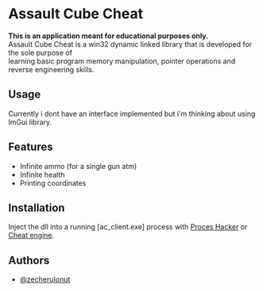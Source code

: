 # Assault Cube Cheat
**This is an application meant for educational purposes only.**<br/>
Assault Cube Cheat is a win32 dynamic linked library that is developed for the sole purpose of<br/>
learning basic program memory manipulation, pointer operations and reverse engineering skills.


## Usage

Currently i dont have an interface implemented but i'm thinking about using ImGui library.

## Features

- Infinite ammo (for a single gun atm)
- Infinite health
- Printing coordinates


## Installation

Inject the dll into a running [ac_client.exe] process with [Proces Hacker]("https://processhacker.sourceforge.io/) or [Cheat engine](https://www.cheatengine.org/).


    
## Authors

- [@zecheruIonut](https://github.com/zecheruIonut)

